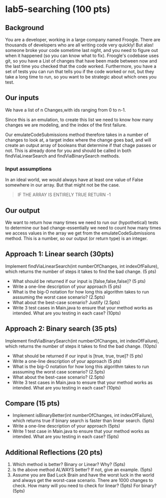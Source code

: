 # lab5-searching (100 pts)
## Background

You are a developer, working in a large company named Froogle. There are thousands of developers who are all writing code very quickly!
But alas! someone broke your code sometime last night, and you need to figure out when it happened (so you can know what to fix). Froogle's codebase uses git, so you have a 
List of changes that have been made between now and the last time you checked that the code worked.  Furthermore,
you have a set of tests you can run that tells you if the code worked or not, but they take a long time to run, so you want to be strategic about which ones you test.

## Our inputs
We have a list of n Changes,with ids ranging from 0 to n-1.

Since this is an emulation, to create this list we need to know how many changes we are modeling, and the index of the first failure. 


Our emulateCodeSubmissions method therefore takes in a number of changes to look at, a target index where the change goes bad, and will create an output array of booleans
that determine if that chage passes or not. This is already done for you and should be called in both findViaLinearSearch and findViaBinarySearch methods.


### Input assumptions
In an ideal world, we would always have at least one value of False somewhere in our array. But that might not be the case.  

> IF THE ARRAY IS ENTIRELY TRUE RETURN -1 


## Our output
We want to return how many times we need to run our (hypothetical) tests to determine our bad change-essentially we need to count how many times we access values in the array we get from the emulateCodeSubmissions method. This is a number, so our output (or return type) is an integer.


## Approach 1: Linear search (30pts)


Implement findViaLinearSearch(int numberOfChanges, int indexOfFailure), which returns the number of steps it takes to find the bad change. (5 pts)
* What should be returned if our input is [false,false,false]? (5 pts) 
* Write a one-line description of your approach (5 pts)
* What is the big-O notation for how long this algorithm takes to run asssuming the worst case scenario? (2.5pts)
* What about the best-case scenario? Justify (2.5pts)
* Write 3 test cases in Main.java to ensure that your method works as intended. What are you testing in each case? (10pts)

## Approach 2: Binary search (35 pts)
Implement findViaBinarySearch(int numberOfChanges, int indexOfFailure), which returns the number of steps it takes to find the bad change. (10pts)
* What should be returned if our input is [true, true, true]? (5 pts) 
* Write a one-line description of your approach (5 pts)
* What is the big-O notation for how long this algorithm takes to run asssuming the worst case scenario? (2.5pts)
* What about the best-case scenario? (2.5pts)
* Write 3 test cases in Main.java to ensure that your method works as intended. What are you testing in each case? (10pts)


## Compare (15 pts)
* Implement isBinaryBetter(int numberOfChanges, int indexOfFailure), which returns true if binary search is faster than linear search. (5pts)
* Write a one-line description of your approach (5pts)
* Write 1 test case in Main.java to ensure that your method works as intended. What are you testing in each case? (5pts)

## Additional Reflections (20 pts)
1) Which method is better? Binary or Linear? Why? (5pts)
2) Is the above method ALWAYS better? If not, give an example. (5pts)
3) Assume you are Bad Luck Brain and have the worst luck in the world and always get the worst-case scenario. 
There are 1000 changes to check. 
How many will you need to check for linear? (5pts)
For binary? (5pts)
